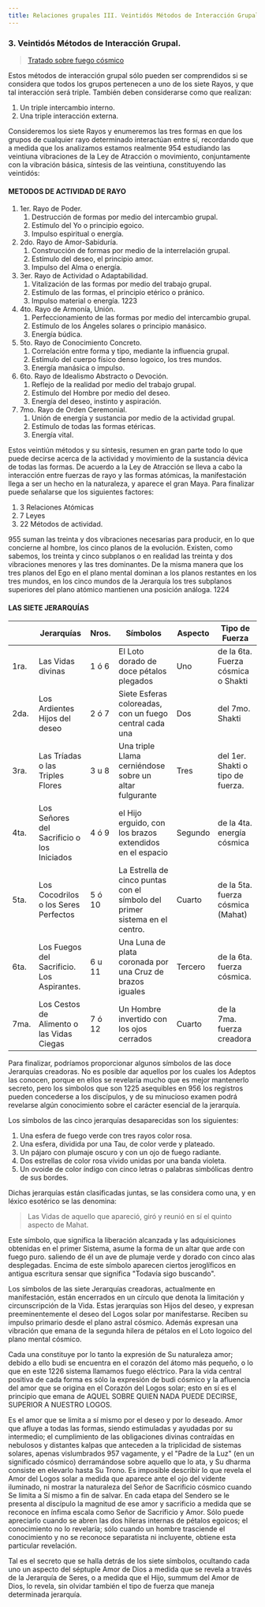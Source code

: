 ```yaml
---
title: Relaciones grupales III. Veintidós Métodos de Interacción Grupal.
---
```


### 3. Veintidós Métodos de Interacción Grupal.

> [Tratado sobre fuego cósmico](/tratado-sobre-fuego-cosmico/la-ley-atraccion#3-veintidós-métodos-de-interacción-grupal)

Estos métodos de interacción grupal sólo pueden ser comprendidos si se considera que todos los grupos pertenecen a uno de los siete Rayos, y que tal interacción será triple. También deben considerarse como que realizan:

1. Un triple intercambio interno.
2. Una triple interacción externa.

Consideremos los siete Rayos y enumeremos las tres formas en que los grupos de cualquier rayo determinado interactúan entre sí, recordando que a medida que los analizamos estamos realmente <pin lang="es">954</pin> estudiando las veintiuna vibraciones de la Ley de Atracción o movimiento, conjuntamente con la vibración básica, síntesis de las veintiuna, constituyendo las veintidós:

#### METODOS DE ACTIVIDAD DE RAYO

1. 1er. Rayo de Poder.
   1. Destrucción de formas por medio del intercambio grupal.
   2. Estímulo del Yo o principio egoico.
   3. Impulso espiritual o energía.
2. 2do. Rayo de Amor-Sabiduría.
   1. Construcción de formas por medio de la interrelación grupal.
   2. Estímulo del deseo, el principio amor.
   3. Impulso del Alma o energía.
3. 3er. Rayo de Actividad o Adaptabilidad.
   1. Vitalización de las formas por medio del trabajo grupal.
   2. Estímulo de las formas, el principio etérico o pránico.
   3. Impulso material o energía. <pin lang="en">1223</pin>
4. 4to. Rayo de Armonía, Unión.
   1. Perfeccionamiento de las formas por medio del intercambio grupal.
   2. Estímulo de los Ángeles solares o principio manásico.
   3. Energía búdica.
5. 5to. Rayo de Conocimiento Concreto.
   1. Correlación entre forma y tipo, mediante la influencia grupal.
   2. Estímulo del cuerpo físico denso logoico, los tres mundos.
   3. Energía manásica o impulso.
6. 6to. Rayo de Idealismo Abstracto o Devoción.
   1. Reflejo de la realidad por medio del trabajo grupal.
   2. Estímulo del Hombre por medio del deseo.
   3. Energía del deseo, instinto y aspiración.
7. 7mo. Rayo de Orden Ceremonial.
   1. Unión de energía y sustancia por medio de la actividad grupal.
   2. Estímulo de todas las formas etéricas.
   3. Energía vital.

Estos veintiún métodos y su síntesis, resumen en gran parte todo lo que puede decirse acerca de la actividad y movimiento de la sustancia dévica de todas las formas. De acuerdo a la Ley de Atracción se lleva a cabo la interacción entre fuerzas de rayo y las formas atómicas, la manifestación llega a ser un hecho en la naturaleza, y aparece el gran Maya. Para finalizar puede señalarse que los siguientes factores:

1. 3 Relaciones Atómicas
2. 7 Leyes
3. 22 Métodos de actividad.

<p><pin lang="es">955</pin> suman las treinta y dos vibraciones necesarias para producir, en lo que concierne al hombre, los cinco planos de la evolución. Existen, como sabemos, los treinta y cinco subplanos o en realidad las treinta y dos vibraciones menores y las tres dominantes. De la misma manera que los tres planos del Ego en el plano mental dominan a los planos restantes en los tres mundos, en los cinco mundos de la Jerarquía los tres subplanos superiores del plano atómico mantienen una posición análoga. <pin lang="en">1224</pin></p>

#### LAS SIETE JERARQUÍAS

|      | Jerarquías                                 | Nros.  | Símbolos                                                                    | Aspecto | Tipo de Fuerza                     |
| ---- | ------------------------------------------ | ------ | --------------------------------------------------------------------------- | ------- | ---------------------------------- |
| 1ra. | Las Vidas divinas                          | 1 ó 6  | El Loto dorado de doce pétalos plegados                                     | Uno     | de la 6ta. Fuerza cósmica o Shakti |
| 2da. | Los Ardientes Hijos del deseo              | 2 ó 7  | Siete Esferas coloreadas, con un fuego central cada una                     | Dos     | del 7mo. Shakti                    |
| 3ra. | Las Tríadas o las Triples Flores           | 3 u 8  | Una triple Llama cerniéndose sobre un altar fulgurante                      | Tres    | del 1er. Shakti o tipo de fuerza.  |
| 4ta. | Los Señores del Sacrificio o los Iniciados | 4 ó 9  | el Hijo erguido, con los brazos extendidos en el espacio                    | Segundo | de la 4ta. energía cósmica         |
| 5ta. | Los Cocodrilos o los Seres Perfectos       | 5 ó 10 | La Estrella de cinco puntas con el símbolo del primer sistema en el centro. | Cuarto  | de la 5ta. fuerza cósmica (Mahat)  |
| 6ta. | Los Fuegos del Sacrificio. Los Aspirantes. | 6 u 11 | Una Luna de plata coronada por una Cruz de brazos iguales                   | Tercero | de la 6ta. fuerza cósmica.         |
| 7ma. | Los Cestos de Alimento o las Vidas Ciegas  | 7 ó 12 | Un Hombre invertido con los ojos cerrados                                   | Cuarto  | de la 7ma. fuerza creadora         |

Para finalizar, podríamos proporcionar algunos símbolos de las doce Jerarquías creadoras. No es posible dar aquellos por los cuales los Adeptos las conocen, porque en ellos se revelaría mucho que es mejor mantenerlo secreto, pero los símbolos que son <pin lang="en">1225</pin> asequibles en <pin lang="es">956</pin> los registros pueden concederse a los discípulos, y de su minucioso examen podrá revelarse algún conocimiento sobre el carácter esencial de la jerarquía.

Los símbolos de las cinco jerarquías desaparecidas son los siguientes:

1. Una esfera de fuego verde con tres rayos color rosa.
2. Una esfera, dividida por una Tau, de color verde y plateado.
3. Un pájaro con plumaje oscuro y con un ojo de fuego radiante.
4. Dos estrellas de color rosa vívido unidas por una banda violeta.
5. Un ovoide de color índigo con cinco letras o palabras simbólicas dentro de sus bordes.

Dichas jerarquías están clasificadas juntas, se las considera como una, y en léxico esotérico se las denomina:

> Las Vidas de aquello que apareció, giró y reunió en sí el quinto aspecto de Mahat.

Este símbolo, que significa la liberación alcanzada y las adquisiciones obtenidas en el primer Sistema, asume la forma de un altar que arde con fuego puro. saliendo de él un ave de plumaje verde y dorado con cinco alas desplegadas. Encima de este símbolo aparecen ciertos jeroglíficos en antigua escritura sensar que significa "Todavía sigo buscando".

Los símbolos de las siete Jerarquías creadoras, actualmente en manifestación, están encerrados en un círculo que denota la limitación y circunscripción de la Vida. Estas jerarquías son Hijos del deseo, y expresan preeminentemente el deseo del Logos solar por manifestarse. Reciben su impulso primario desde el plano astral cósmico. Además expresan una vibración que emana de la segunda hilera de pétalos en el Loto logoico del plano mental cósmico.

Cada una constituye por lo tanto la expresión de Su naturaleza amor; debido a ello budi se encuentra en el corazón del átomo más pequeño, o lo que en este <pin lang="en">1226</pin> sistema llamamos fuego eléctrico. Para la vida central positiva de cada forma es sólo la expresión de budi cósmico y la afluencia del amor que se origina en el Corazón del Logos solar; esto en sí es el principio que emana de AQUEL SOBRE QUIEN NADA PUEDE DECIRSE, SUPERIOR A NUESTRO LOGOS.

Es el amor que se limita a sí mismo por el deseo y por lo deseado. Amor que afluye a todas las formas, siendo estimuladas y ayudadas por su intermedio; el cumplimiento de las obligaciones divinas contraídas en nebulosos y distantes kalpas que anteceden a la triplicidad de sistemas solares, apenas vislumbrados <pin lang="es">957</pin> vagamente, y el "Padre de la Luz" (en un significado cósmico) derramándose sobre aquello que lo ata, y Su dharma consiste en elevarlo hasta Su Trono. Es imposible describir lo que revela el Amor del Logos solar a medida que aparece ante el ojo del vidente iluminado, ni mostrar la naturaleza del Señor de Sacrificio cósmico cuando Se limita a Sí mismo a fin de salvar. En cada etapa del Sendero se le presenta al discípulo la magnitud de ese amor y sacrificio a medida que se reconoce en ínfima escala como Señor de Sacrificio y Amor. Sólo puede apreciarlo cuando se abren las dos hileras internas de pétalos egoicos; el conocimiento no lo revelaría; sólo cuando un hombre trasciende el conocimiento y no se reconoce separatista ni incluyente, obtiene esta particular revelación.

Tal es el secreto que se halla detrás de los siete símbolos, ocultando cada uno un aspecto del séptuple Amor de Dios a medida que se revela a través de la Jerarquía de Seres, o a medida que el Hijo, summum del Amor de Dios, lo revela, sin olvidar también el tipo de fuerza que maneja determinada jerarquía.
